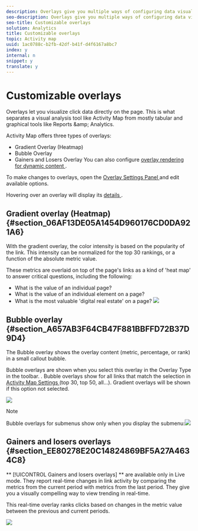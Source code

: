 ```yaml
---
description: Overlays give you multiple ways of configuring data visualization so that you can easily see and understand the popularity of links on a page.
seo-description: Overlays give you multiple ways of configuring data visualization so that you can easily see and understand the popularity of links on a page.
seo-title: Customizable overlays
solution: Analytics
title: Customizable overlays
topic: Activity map
uuid: 1ac0788c-b2fb-42df-b41f-d4f6167a8bc7
index: y
internal: n
snippet: y
translate: y
---
```


# Customizable overlays

Overlays let you visualize click data directly on the page. This is what separates a visual analysis tool like Activity Map from mostly tabular and graphical tools like Reports &amp;amp; Analytics. 

Activity Map offers three types of overlays: 

* Gradient Overlay (Heatmap)
* Bubble Overlay
* Gainers and Losers Overlay
You can also configure [ overlay rendering for dynamic content ](s.tl()-track-custom-elements#section_FD24B61A732149C7B58BA957DD84A5E7). 

To make changes to overlays, open the [ Overlay Settings Panel ](c_Overlay_settings_panel.md#concept_7881624ACCF44F92985D4594080B9800) and edit available options. 

Hovering over an overlay will display its [ details ](overlay_details.md#concept_BD67DD1BA4D2463FB22898C3176019BF). 

## Gradient overlay (Heatmap) {#section_06AF13DE05A1454D960176CD0DA921A6}

With the gradient overlay, the color intensity is based on the popularity of the link. This intensity can be normalized for the top 30 rankings, or a function of the absolute metric value. 

These metrics are overlaid on top of the page's links as a kind of 'heat map' to answer critical questions, including the following: 

* What is the value of an individual page?
* What is the value of an individual element on a page?
* What is the most valuable 'digital real estate' on a page?
![](images/gradient.png) 

## Bubble overlay {#section_A657AB3F64CB47F881BBFFD72B37D9D4}

The Bubble overlay shows the overlay content (metric, percentage, or rank) in a small callout bubble. 

Bubble overlays are shown when you select this overlay in the Overlay Type in the toolbar. . Bubble overlays show for all links that match the selection in [ Activity Map Settings ](c_Overlay_settings_panel.md#concept_7881624ACCF44F92985D4594080B9800) (top 30, top 50, all...). Gradient overlays will be shown if this option not selected. 

![](images/bubble_overlay.png) 

>[!NOTE]
>
>Bubble overlays for submenus show only when you display the submenu:![](images/bubbles_submenu.png)



## Gainers and losers overlays {#section_EE80278E20C14824869BF5A27A4634C8}

** [!UICONTROL  Gainers and losers overlays] ** are available only in Live mode. They report real-time changes in link activity by comparing the metrics from the current period with metrics from the last period. They give you a visually compelling way to view trending in real-time. 

This real-time overlay ranks clicks based on changes in the metric value between the previous and current periods. 

![](images/gainers_losers.png) 
